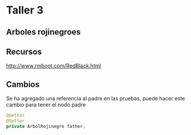 # Taller 3 
 ## Arboles rojinegroes

## Recursos

http://www.rmboot.com/RedBlack.html

## Cambios

Se ha agregado una referencia al padre en las pruebas, puede hacer este cambio para tener el nodo padre

```java
@Getter
@Setter
private ArbolRojinegro father;
```
